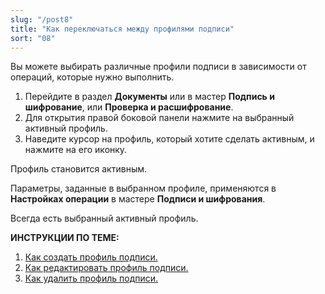 ```yaml
---
slug: "/post8"
title: "Как переключаться между профилями подписи"
sort: "08"
---
```


Вы можете выбирать различные профили подписи в зависимости от операций, которые нужно выполнить. 

1. Перейдите в раздел **Документы** или в мастер **Подпись и шифрование**, или **Проверка и расшифрование**.
2. Для открытия правой боковой панели нажмите на выбранный активный профиль.
3. Наведите курсор на профиль, который хотите сделать активным, и  нажмите на его иконку. 

Профиль становится активным.

Параметры, заданные в выбранном профиле, применяются в **Настройках операции**  в мастере **Подписи и шифрования**.

Всегда есть выбранный активный профиль. 

**ИНСТРУКЦИИ ПО ТЕМЕ:**  
1. [Как создать профиль подписи.](https://docs.cryptoarm.ru/06-v3.2-Beta/004-documents/create-profile)  
2. [Как редактировать профиль подписи.](https://docs.cryptoarm.ru/06-v3.2-Beta/004-documents/edit-profile-sign)  
3. [Как удалить профиль подписи.](https://docs.cryptoarm.ru/06-v3.2-Beta/004-documents/delete-profile-sign)  
